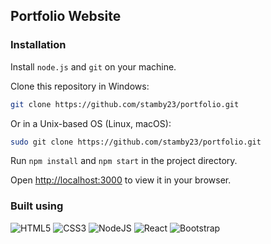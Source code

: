 ## Portfolio Website

### Installation

Install `node.js` and `git` on your machine.

Clone this repository in Windows:

```bash
git clone https://github.com/stamby23/portfolio.git 
```

Or in a Unix-based OS (Linux, macOS):

```bash
sudo git clone https://github.com/stamby23/portfolio.git 
```

Run `npm install` and `npm start` in the project directory.


Open [http://localhost:3000](http://localhost:3000) to view it in your browser.

### Built using

![HTML5](https://img.shields.io/badge/html5-%23E34F26.svg?style=for-the-badge&logo=html5&logoColor=white)
![CSS3](https://img.shields.io/badge/css3-%231572B6.svg?style=for-the-badge&logo=css3&logoColor=white)
![NodeJS](https://img.shields.io/badge/node.js-6DA55F?style=for-the-badge&logo=node.js&logoColor=white)
![React](https://img.shields.io/badge/react-%2320232a.svg?style=for-the-badge&logo=react&logoColor=%2361DAFB)
![Bootstrap](https://img.shields.io/badge/bootstrap-%238511FA.svg?style=for-the-badge&logo=bootstrap&logoColor=white)